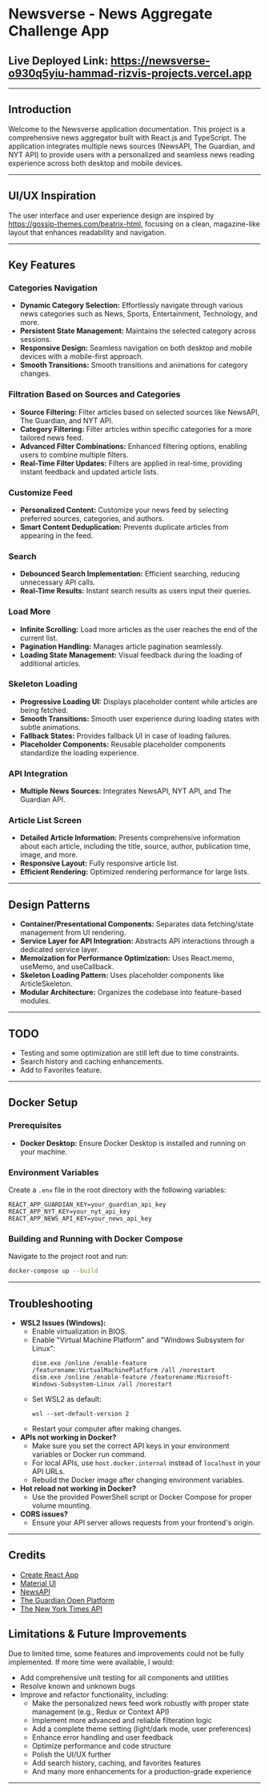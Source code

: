 # Newsverse - News Aggregate Challenge App

## Live Deployed Link: https://newsverse-o930q5yiu-hammad-rizvis-projects.vercel.app

---

## Introduction
Welcome to the Newsverse application documentation. This project is a comprehensive news aggregator built with React.js and TypeScript. The application integrates multiple news sources (NewsAPI, The Guardian, and NYT API) to provide users with a personalized and seamless news reading experience across both desktop and mobile devices.

---

## UI/UX Inspiration
The user interface and user experience design are inspired by https://gossip-themes.com/beatrix-html, focusing on a clean, magazine-like layout that enhances readability and navigation.

---

## Key Features

### Categories Navigation
- **Dynamic Category Selection:** Effortlessly navigate through various news categories such as News, Sports, Entertainment, Technology, and more.
- **Persistent State Management:** Maintains the selected category across sessions.
- **Responsive Design:** Seamless navigation on both desktop and mobile devices with a mobile-first approach.
- **Smooth Transitions:** Smooth transitions and animations for category changes.

### Filtration Based on Sources and Categories
- **Source Filtering:** Filter articles based on selected sources like NewsAPI, The Guardian, and NYT API.
- **Category Filtering:** Filter articles within specific categories for a more tailored news feed.
- **Advanced Filter Combinations:** Enhanced filtering options, enabling users to combine multiple filters.
- **Real-Time Filter Updates:** Filters are applied in real-time, providing instant feedback and updated article lists.

### Customize Feed
- **Personalized Content:** Customize your news feed by selecting preferred sources, categories, and authors.
- **Smart Content Deduplication:** Prevents duplicate articles from appearing in the feed.

### Search
- **Debounced Search Implementation:** Efficient searching, reducing unnecessary API calls.
- **Real-Time Results:** Instant search results as users input their queries.

### Load More
- **Infinite Scrolling:** Load more articles as the user reaches the end of the current list.
- **Pagination Handling:** Manages article pagination seamlessly.
- **Loading State Management:** Visual feedback during the loading of additional articles.

### Skeleton Loading
- **Progressive Loading UI:** Displays placeholder content while articles are being fetched.
- **Smooth Transitions:** Smooth user experience during loading states with subtle animations.
- **Fallback States:** Provides fallback UI in case of loading failures.
- **Placeholder Components:** Reusable placeholder components standardize the loading experience.

### API Integration
- **Multiple News Sources:** Integrates NewsAPI, NYT API, and The Guardian API.

### Article List Screen
- **Detailed Article Information:** Presents comprehensive information about each article, including the title, source, author, publication time, image, and more.
- **Responsive Layout:** Fully responsive article list.
- **Efficient Rendering:** Optimized rendering performance for large lists.

---

## Design Patterns
- **Container/Presentational Components:** Separates data fetching/state management from UI rendering.
- **Service Layer for API Integration:** Abstracts API interactions through a dedicated service layer.
- **Memoization for Performance Optimization:** Uses React.memo, useMemo, and useCallback.
- **Skeleton Loading Pattern:** Uses placeholder components like ArticleSkeleton.
- **Modular Architecture:** Organizes the codebase into feature-based modules.

---

## TODO
- Testing and some optimization are still left due to time constraints.
- Search history and caching enhancements.
- Add to Favorites feature.

---

## Docker Setup

### Prerequisites
- **Docker Desktop:** Ensure Docker Desktop is installed and running on your machine.

### Environment Variables
Create a `.env` file in the root directory with the following variables:
```
REACT_APP_GUARDIAN_KEY=your_guardian_api_key
REACT_APP_NYT_KEY=your_nyt_api_key
REACT_APP_NEWS_API_KEY=your_news_api_key
```

### Building and Running with Docker Compose
Navigate to the project root and run:
```bash
docker-compose up --build
```

---

## Troubleshooting
- **WSL2 Issues (Windows):**
  - Enable virtualization in BIOS.
  - Enable "Virtual Machine Platform" and "Windows Subsystem for Linux":
    ```
    dism.exe /online /enable-feature /featurename:VirtualMachinePlatform /all /norestart
    dism.exe /online /enable-feature /featurename:Microsoft-Windows-Subsystem-Linux /all /norestart
    ```
  - Set WSL2 as default:
    ```
    wsl --set-default-version 2
    ```
  - Restart your computer after making changes.
- **APIs not working in Docker?**
  - Make sure you set the correct API keys in your environment variables or Docker run command.
  - For local APIs, use `host.docker.internal` instead of `localhost` in your API URLs.
  - Rebuild the Docker image after changing environment variables.
- **Hot reload not working in Docker?**
  - Use the provided PowerShell script or Docker Compose for proper volume mounting.
- **CORS issues?**
  - Ensure your API server allows requests from your frontend's origin.

---

## Credits
- [Create React App](https://github.com/facebook/create-react-app)
- [Material UI](https://mui.com/)
- [NewsAPI](https://newsapi.org/)
- [The Guardian Open Platform](https://open-platform.theguardian.com/)
- [The New York Times API](https://developer.nytimes.com/)

## Limitations & Future Improvements

Due to limited time, some features and improvements could not be fully implemented. If more time were available, I would:
- Add comprehensive unit testing for all components and utilities
- Resolve known and unknown bugs
- Improve and refactor functionality, including:
  - Make the personalized news feed work robustly with proper state management (e.g., Redux or Context API)
  - Implement more advanced and reliable filteration logic
  - Add a complete theme setting (light/dark mode, user preferences)
  - Enhance error handling and user feedback
  - Optimize performance and code structure
  - Polish the UI/UX further
  - Add search history, caching, and favorites features
  - And many more enhancements for a production-grade experience

---

